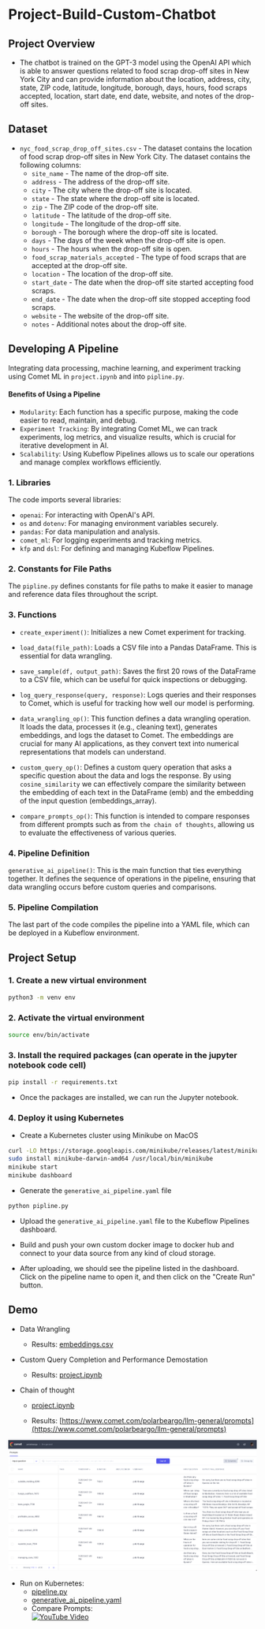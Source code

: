 # Project-Build-Custom-Chatbot

[image1]: ./images/chainOfThought.png

## Project Overview

- The chatbot is trained on the GPT-3 model using the OpenAI API which is able to answer questions related to food scrap drop-off sites in New York City and can provide information about the location, address, city, state, ZIP code, latitude, longitude, borough, days, hours, food scraps accepted, location, start date, end date, website, and notes of the drop-off sites.

## Dataset

- `nyc_food_scrap_drop_off_sites.csv` - The dataset contains the location of food scrap drop-off sites in New York City. The dataset contains the following columns:
  - `site_name` - The name of the drop-off site.
  - `address` - The address of the drop-off site.
  - `city` - The city where the drop-off site is located.
  - `state` - The state where the drop-off site is located.
  - `zip` - The ZIP code of the drop-off site.
  - `latitude` - The latitude of the drop-off site.
  - `longitude` - The longitude of the drop-off site.
  - `borough` - The borough where the drop-off site is located.
  - `days` - The days of the week when the drop-off site is open.
  - `hours` - The hours when the drop-off site is open.
  - `food_scrap_materials_accepted` - The type of food scraps that are accepted at the drop-off site.
  - `location` - The location of the drop-off site.
  - `start_date` - The date when the drop-off site started accepting food scraps.
  - `end_date` - The date when the drop-off site stopped accepting food scraps.
  - `website` - The website of the drop-off site.
  - `notes` - Additional notes about the drop-off site.

## Developing A Pipeline

 Integrating data processing, machine learning, and experiment tracking using Comet ML in `project.ipynb` and into `pipline.py`.

#### Benefits of Using a Pipeline

- `Modularity`: Each function has a specific purpose, making the code easier to read, maintain, and debug.
- `Experiment Tracking`: By integrating Comet ML, we can track experiments, log metrics, and visualize results, which is crucial for iterative development in AI.
- `Scalability`: Using Kubeflow Pipelines allows us to scale our operations and manage complex workflows efficiently.

### 1. Libraries

The code imports several libraries:

- `openai`: For interacting with OpenAI's API.
- `os` and `dotenv`: For managing environment variables securely.
- `pandas`: For data manipulation and analysis.
- `comet_ml`: For logging experiments and tracking metrics.
- `kfp` and `dsl`: For defining and managing Kubeflow Pipelines.

### 2. Constants for File Paths

The `pipline.py` defines constants for file paths to make it easier to manage and reference data files throughout the script.

### 3. Functions

- `create_experiment()`: Initializes a new Comet experiment for tracking.

- `load_data(file_path)`: Loads a CSV file into a Pandas DataFrame. This is essential for data wrangling.

- `save_sample(df, output_path)`: Saves the first 20 rows of the DataFrame to a CSV file, which can be useful for quick inspections or debugging.

- `log_query_response(query, response)`: Logs queries and their responses to Comet, which is useful for tracking how well our model is performing.

- `data_wrangling_op()`: This function defines a data wrangling operation. It loads the data, processes it (e.g., cleaning text), generates embeddings, and logs the dataset to Comet. The embeddings are crucial for many AI applications, as they convert text into numerical representations that models can understand.

- `custom_query_op()`: Defines a custom query operation that asks a specific question about the data and logs the response. By using `cosine_similarity` we can effectively compare the similarity between the embedding of each text in the DataFrame (emb) and the embedding of the input question (embeddings_array).

- `compare_prompts_op()`: This function is intended to compare responses from different prompts such as from `the chain of thoughts`, allowing us to evaluate the effectiveness of various queries.

### 4. Pipeline Definition

`generative_ai_pipeline()`: This is the main function that ties everything together. It defines the sequence of operations in the pipeline, ensuring that data wrangling occurs before custom queries and comparisons.

### 5. Pipeline Compilation

The last part of the code compiles the pipeline into a YAML file, which can be deployed in a Kubeflow environment.

## Project Setup

### 1. Create a new virtual environment

```bash
python3 -m venv env
```

### 2. Activate the virtual environment

```bash
source env/bin/activate
```

### 3. Install the required packages (can operate in the jupyter notebook code cell)

```bash
pip install -r requirements.txt
```

- Once the packages are installed, we can run the Jupyter notebook.

### 4. Deploy it using Kubernetes

- Create a Kubernetes cluster using Minikube on MacOS

```bash
curl -LO https://storage.googleapis.com/minikube/releases/latest/minikube-darwin-amd64
sudo install minikube-darwin-amd64 /usr/local/bin/minikube
minikube start
minikube dashboard
```

- Generate the `generative_ai_pipeline.yaml` file

```bash
python pipline.py
```

- Upload the `generative_ai_pipeline.yaml` file to the Kubeflow Pipelines dashboard. 

- Build and push your own custom docker image to docker hub and connect to your data source from any kind of cloud storage.

- After uploading, we should see the pipeline listed in the dashboard.
Click on the pipeline name to open it, and then click on the "Create Run" button.

## Demo

- Data Wrangling  
  - Results: [embeddings.csv](embeddings.csv)
- Custom Query Completion and Performance Demostation
  - Results: [project.ipynb](project.ipynb)
- Chain of thought

  - [project.ipynb](project.ipynb)

  - Results:
[https://www.comet.com/polarbeargo/llm-general/prompts](https://www.comet.com/polarbeargo/llm-general/prompts)

![Chain of thought][image1]

- Run on Kubernetes:
  - [pipeline.py](pipeline.py)
  - [generative_ai_pipeline.yaml](generative_ai_pipeline.yaml)  
  - Compare Prompts:  
  [![YouTube Video](https://img.youtube.com/vi/1-3un7hQVWY/0.jpg)](https://youtu.be/1-3un7hQVWY)



